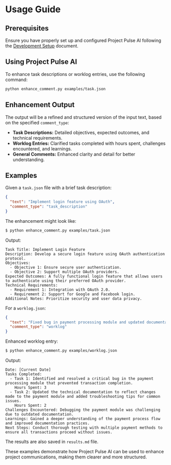 # Usage Guide

## Prerequisites

Ensure you have properly set up and configured Project Pulse AI following the [Development Setup](./development_setup.md) document.

## Using Project Pulse AI

To enhance task descriptions or worklog entries, use the following command:

```bash
python enhance_comment.py examples/task.json
```


## Enhancement Output

The output will be a refined and structured version of the input text, based on the specified `comment_type`:

- **Task Descriptions:** Detailed objectives, expected outcomes, and technical requirements.
- **Worklog Entries:** Clarified tasks completed with hours spent, challenges encountered, and learnings.
- **General Comments:** Enhanced clarity and detail for better understanding.

## Examples

Given a `task.json` file with a brief task description:

```json
{
  "text": "Implement login feature using OAuth",
  "comment_type": "task_description"
}
```

The enhancement might look like:

```bash
$ python enhance_comment.py examples/task.json
```

Output:

```
Task Title: Implement Login Feature
Description: Develop a secure login feature using OAuth authentication protocol.
Objectives:
  - Objective 1: Ensure secure user authentication.
  - Objective 2: Support multiple OAuth providers.
Expected Outcomes: A fully functional login feature that allows users to authenticate using their preferred OAuth provider.
Technical Requirements:
  - Requirement 1: Integration with OAuth 2.0.
  - Requirement 2: Support for Google and Facebook login.
Additional Notes: Prioritize security and user data privacy.
```

For a `worklog.json`:

```json
{
  "text": "Fixed bug in payment processing module and updated documentation.",
  "comment_type": "worklog"
}
```

Enhanced worklog entry:

```bash
$ python enhance_comment.py examples/worklog.json
```

Output:

```
Date: [Current Date]
Tasks Completed:
  - Task 1: Identified and resolved a critical bug in the payment processing module that prevented transaction completion.
    Hours Spent: 3
  - Task 2: Updated the technical documentation to reflect changes made to the payment module and added troubleshooting tips for common issues.
    Hours Spent: 2
Challenges Encountered: Debugging the payment module was challenging due to outdated documentation.
Learnings: Gained a deeper understanding of the payment process flow and improved documentation practices.
Next Steps: Conduct thorough testing with multiple payment methods to ensure all transactions proceed without issues.
```
The results are also saved in `results.md` file.

These examples demonstrate how Project Pulse AI can be used to enhance project communications, making them clearer and more structured.